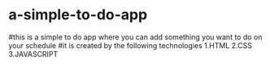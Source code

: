 # a-simple-to-do-app
#this is a simple to do app where you can add something you want to do on your schedule
#it is created by the following technologies
1.HTML
2.CSS
3.JAVASCRIPT

